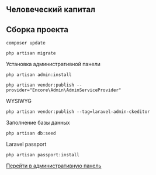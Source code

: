 ## Человеческий капитал

## Сборка проекта

```
composer update
```
```
php artisan migrate
```
Установка административной панели
```
php artisan admin:install
```
```
php artisan vendor:publish --provider="Encore\Admin\AdminServiceProvider"
```
WYSIWYG
```
php artisan vendor:publish --tag=laravel-admin-ckeditor
```
Заполнение базы данных
```
php artisan db:seed
```
Laravel passport
```
php artisan passport:install
```
[Перейти в административную панель](https://chelkap.loc/admin/auth/login)
